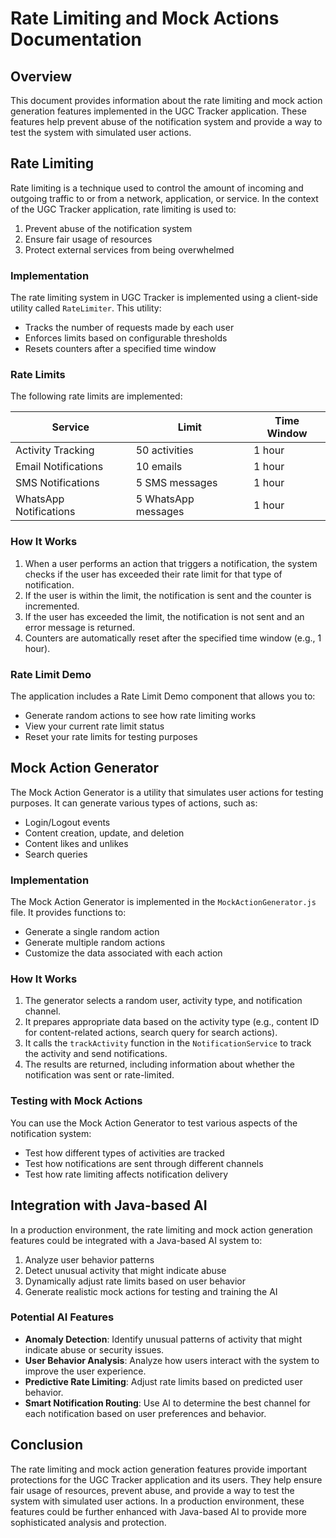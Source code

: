# Rate Limiting and Mock Actions Documentation

## Overview

This document provides information about the rate limiting and mock action generation features implemented in the UGC Tracker application. These features help prevent abuse of the notification system and provide a way to test the system with simulated user actions.

## Rate Limiting

Rate limiting is a technique used to control the amount of incoming and outgoing traffic to or from a network, application, or service. In the context of the UGC Tracker application, rate limiting is used to:

1. Prevent abuse of the notification system
2. Ensure fair usage of resources
3. Protect external services from being overwhelmed

### Implementation

The rate limiting system in UGC Tracker is implemented using a client-side utility called `RateLimiter`. This utility:

- Tracks the number of requests made by each user
- Enforces limits based on configurable thresholds
- Resets counters after a specified time window

### Rate Limits

The following rate limits are implemented:

| Service | Limit | Time Window |
|---------|-------|-------------|
| Activity Tracking | 50 activities | 1 hour |
| Email Notifications | 10 emails | 1 hour |
| SMS Notifications | 5 SMS messages | 1 hour |
| WhatsApp Notifications | 5 WhatsApp messages | 1 hour |

### How It Works

1. When a user performs an action that triggers a notification, the system checks if the user has exceeded their rate limit for that type of notification.
2. If the user is within the limit, the notification is sent and the counter is incremented.
3. If the user has exceeded the limit, the notification is not sent and an error message is returned.
4. Counters are automatically reset after the specified time window (e.g., 1 hour).

### Rate Limit Demo

The application includes a Rate Limit Demo component that allows you to:

- Generate random actions to see how rate limiting works
- View your current rate limit status
- Reset your rate limits for testing purposes

## Mock Action Generator

The Mock Action Generator is a utility that simulates user actions for testing purposes. It can generate various types of actions, such as:

- Login/Logout events
- Content creation, update, and deletion
- Content likes and unlikes
- Search queries

### Implementation

The Mock Action Generator is implemented in the `MockActionGenerator.js` file. It provides functions to:

- Generate a single random action
- Generate multiple random actions
- Customize the data associated with each action

### How It Works

1. The generator selects a random user, activity type, and notification channel.
2. It prepares appropriate data based on the activity type (e.g., content ID for content-related actions, search query for search actions).
3. It calls the `trackActivity` function in the `NotificationService` to track the activity and send notifications.
4. The results are returned, including information about whether the notification was sent or rate-limited.

### Testing with Mock Actions

You can use the Mock Action Generator to test various aspects of the notification system:

- Test how different types of activities are tracked
- Test how notifications are sent through different channels
- Test how rate limiting affects notification delivery

## Integration with Java-based AI

In a production environment, the rate limiting and mock action generation features could be integrated with a Java-based AI system to:

1. Analyze user behavior patterns
2. Detect unusual activity that might indicate abuse
3. Dynamically adjust rate limits based on user behavior
4. Generate realistic mock actions for testing and training the AI

### Potential AI Features

- **Anomaly Detection**: Identify unusual patterns of activity that might indicate abuse or security issues.
- **User Behavior Analysis**: Analyze how users interact with the system to improve the user experience.
- **Predictive Rate Limiting**: Adjust rate limits based on predicted user behavior.
- **Smart Notification Routing**: Use AI to determine the best channel for each notification based on user preferences and behavior.

## Conclusion

The rate limiting and mock action generation features provide important protections for the UGC Tracker application and its users. They help ensure fair usage of resources, prevent abuse, and provide a way to test the system with simulated user actions. In a production environment, these features could be further enhanced with Java-based AI to provide more sophisticated analysis and protection. 